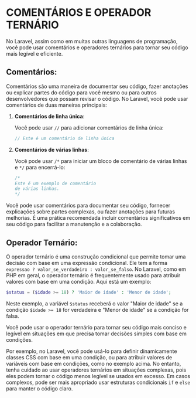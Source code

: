 # COMENTÁRIOS E OPERADOR TERNÁRIO
No Laravel, assim como em muitas outras linguagens de programação, você pode usar comentários e operadores ternários para tornar seu código mais legível e eficiente.

## Comentários:
Comentários são uma maneira de documentar seu código, fazer anotações ou explicar partes do código para você mesmo ou para outros desenvolvedores que possam revisar o código. No Laravel, você pode usar comentários de duas maneiras principais:

1. **Comentários de linha única**:

   Você pode usar `//` para adicionar comentários de linha única:

   ```php
   // Este é um comentário de linha única
   ```

2. **Comentários de várias linhas**:

   Você pode usar `/*` para iniciar um bloco de comentário de várias linhas e `*/` para encerrá-lo:

   ```php
   /*
   Este é um exemplo de comentário
   de várias linhas.
   */
   ```

Você pode usar comentários para documentar seu código, fornecer explicações sobre partes complexas, ou fazer anotações para futuras melhorias. É uma prática recomendada incluir comentários significativos em seu código para facilitar a manutenção e a colaboração.

## Operador Ternário:
O operador ternário é uma construção condicional que permite tomar uma decisão com base em uma expressão condicional. Ele tem a forma `expressao ? valor_se_verdadeiro : valor_se_falso`. No Laravel, como em PHP em geral, o operador ternário é frequentemente usado para atribuir valores com base em uma condição. Aqui está um exemplo:

```php
$status = ($idade >= 18) ? 'Maior de idade' : 'Menor de idade';
```

Neste exemplo, a variável `$status` receberá o valor "Maior de idade" se a condição `$idade >= 18` for verdadeira e "Menor de idade" se a condição for falsa.

Você pode usar o operador ternário para tornar seu código mais conciso e legível em situações em que precisa tomar decisões simples com base em condições.

Por exemplo, no Laravel, você pode usá-lo para definir dinamicamente classes CSS com base em uma condição, ou para atribuir valores de variáveis com base em condições, como no exemplo acima. No entanto, tenha cuidado ao usar operadores ternários em situações complexas, pois eles podem tornar o código menos legível se usados em excesso. Em casos complexos, pode ser mais apropriado usar estruturas condicionais `if` e `else` para manter o código claro.